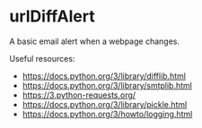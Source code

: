 # urlDiffAlert
A basic email alert when a webpage changes.

Useful resources:
* https://docs.python.org/3/library/difflib.html
* https://docs.python.org/3/library/smtplib.html
* https://3.python-requests.org/
* https://docs.python.org/3/library/pickle.html
* https://docs.python.org/3/howto/logging.html
